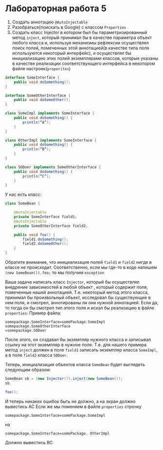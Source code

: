 # Лабораторная работа 5

1. Создать аннотацию `@AutoInjectable`
2. Разобраться(поискать в Google) с классом `Properties`
3. Создать класс Injector в котором был бы
   параметризированный метод `inject`, который принимал бы в
   качестве параметра объект любого класса и, используя
   механизмы рефлексии осуществлял поиск полей, помеченных
   этой аннотацией(в качестве типа поля используются некоторый
   интерфейс), и осуществлял бы инициализацию этих полей
   экземплярами классов, которые указаны в качестве реализации
   соответствующего интерфейса в некотором файле
   настроек(`properites`)

```java
interface SomeInterface {
    public void doSomething();
}

interface SomeOtherInterface {
    public void doSomeOther();
}

class SomeImpl implements SomeInterface {
    public void doSomething() {
        println(“A”);
    }
}

class OtherImpl implements SomeInterface {
    public void doSomething() {
        println(“B”);
    }
}

class SODoer implements SomeOtherInterface {
    public void doSomething() {
        println(“C”);
    }
}
```

У нас есть класс:

```java
class SomeBean {

    @AutoInjectable
    private SomeInterface field1;
    @AutoInjectable
    private SomeOtherInterface field2;

    public void foo() {
        field1.doSomething();
        field2.doSomeOther();
    }
}
```

Обратите внимание, что инициализация полей `field1` и `field2` нигде
в классе не происходит.
Соответственно, если мы где-то в коде напишем
`(new SomeBean()).foo;`
то мы получим `exception`

Ваша задача написать класс `Injector`, который бы осуществлял
внедрение зависимостей в любой объект , который содержит поля,
помеченные нашей аннотацией. Т.е. некоторый метод этого класса,
принимал бы произвольный объект, исследовал бы существующие
в нем поля, и смотрел, аннотированы ли они нужной аннотацией.
Если да, то тогда он бы смотрел тип этого поля и искал бы
реализацию в файле `properties`:
Пример файла:

```
somepackage.SomeInterface=somePackage.SomeImpl
somepackage.SomeOtherInterface
=somepackage.SODoer
```

После этого, он создавал бы экземпляр нужного класса и записывал
ссылку на этот экземпляр в нужное поле. Т.е. для нашего примера
метод `inject` должен в поле `field1` записать экземпляр класса
`SomeImpl`, а в поле `field2` класса `SODoer`.

Теперь, инициализация объектов класса `SomeBean` будет выглядеть
следующим образом:

```java
SomeBean sb = (new Injector()).inject(new SomeBean());
sb.

foo();
```

И теперь никаких ошибок быть не должно, а на экран должно
вывестись AC
Если же мы поменяем в файле `properties` строчку

```
somepackage.SomeInterface=somePackage.SomeImpl
```

на

```
somepackage.SomeInterface=somePackage. OtherImpl
```

Должно вывестись BC